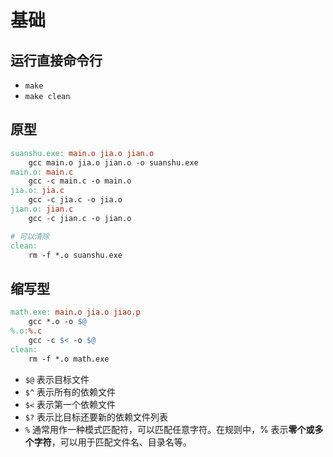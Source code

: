# 基础


## 运行直接命令行
* `make`
* `make clean`


## 原型
```makefile
suanshu.exe: main.o jia.o jian.o
    gcc main.o jia.o jian.o -o suanshu.exe
main.o: main.c
    gcc -c main.c -o main.o
jia.o: jia.c
    gcc -c jia.c -o jia.o
jian.o: jian.c
    gcc -c jian.c -o jian.o

# 可以清除
clean:
    rm -f *.o suanshu.exe
```

## 缩写型
```Makefile
math.exe: main.o jia.o jiao.p
	gcc *.o -o $@
%.o:%.c
	gcc -c $< -o $@
clean:
	rm -f *.o math.exe
```

* `$@` 表示目标文件
* `$^` 表示所有的依赖文件
* `$<` 表示第一个依赖文件
* `$?` 表示比目标还要新的依赖文件列表
* `%`  通常用作一种模式匹配符，可以匹配任意字符。在规则中，% 表示**零个或多个字符**，可以用于匹配文件名、目录名等。


